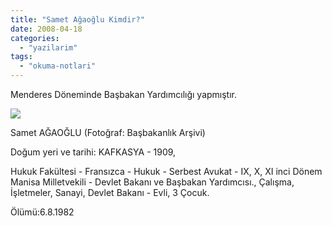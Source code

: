 ```yaml
---
title: "Samet Ağaoğlu Kimdir?"
date: 2008-04-18
categories: 
  - "yazilarim"
tags: 
  - "okuma-notlari"
---
```


Menderes Döneminde Başbakan Yardımcılığı yapmıştır.

![](/images/basbakanlik.125186.jpg)

Samet AĞAOĞLU (Fotoğraf: Başbakanlık Arşivi)

Doğum yeri ve tarihi: KAFKASYA - 1909,

Hukuk Fakültesi - Fransızca - Hukuk - Serbest Avukat - IX, X, XI inci Dönem Manisa Milletvekili - Devlet Bakanı ve Başbakan Yardımcısı., Çalışma, İşletmeler, Sanayi, Devlet Bakanı - Evli, 3 Çocuk.

Ölümü:6.8.1982

